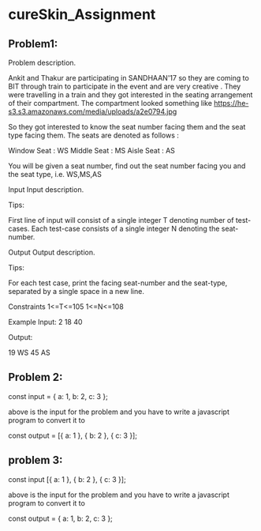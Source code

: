 # cureSkin_Assignment

## Problem1:

Problem description.

Ankit and Thakur are participating in SANDHAAN'17 so they are coming to BIT through train to participate in the event and are very creative . They were travelling in a train and they got interested in the seating arrangement of their compartment. The compartment looked something like
https://he-s3.s3.amazonaws.com/media/uploads/a2e0794.jpg

So they got interested to know the seat number facing them and the seat type facing them. The seats are denoted as follows :

Window Seat : WS
Middle Seat : MS
Aisle Seat : AS

You will be given a seat number, find out the seat number facing you and the seat type, i.e. WS,MS,AS

Input
Input description.

Tips:

First line of input will consist of a single integer T denoting number of test-cases. Each test-case consists of a single integer N denoting the seat-number.

Output
Output description.

Tips:

For each test case, print the facing seat-number and the seat-type, separated by a single space in a new line.

Constraints
1<=T<=105
1<=N<=108

Example
Input:
2
18
40

Output:

19 WS
45 AS

## Problem 2:

const input = { a: 1, b: 2, c: 3 };

above is the input for the problem and you have to write a javascript program to convert it to

const output = [{ a: 1 }, { b: 2 }, { c: 3 }];

## problem 3:

const input [{ a: 1 }, { b: 2 }, { c: 3 }];

above is the input for the problem and you have to write a javascript program to convert it to

const output = { a: 1, b: 2, c: 3 };
